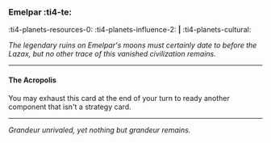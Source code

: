 ### Emelpar :ti4-te:

:ti4-planets-resources-0: :ti4-planets-influence-2: __|__ :ti4-planets-cultural:

_The legendary ruins on Emelpar's moons must certainly date to before the Lazax, but no other trace of this vanished civilization remains._

---

#### The Acropolis

You may exhaust this card at the end of your turn to ready another component that isn't a strategy card.

---

_Grandeur unrivaled, yet nothing but grandeur remains._
